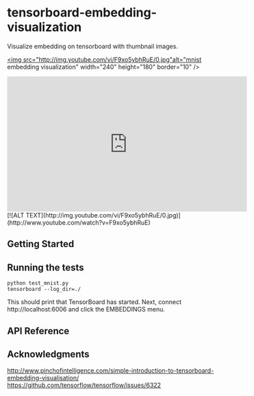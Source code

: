 # tensorboard-embedding-visualization
Visualize embedding on tensorboard with thumbnail images.

<a href="http://www.youtube.com/watch?feature=player_embedded&v=F9xo5ybhRuE" target="_blank"><img src="http://img.youtube.com/vi/F9xo5ybhRuE/0.jpg"alt="mnist embedding visualization" width="240" height="180" border="10" /></a>
<iframe width="560" height="315" src="https://www.youtube.com/embed/F9xo5ybhRuE" frameborder="0" allowfullscreen></iframe>
[![ALT TEXT](http://img.youtube.com/vi/F9xo5ybhRuE/0.jpg)](http://www.youtube.com/watch?v=F9xo5ybhRuE)

## Getting Started



## Running the tests

```shell
python test_mnist.py
tensorboard --log_dir=./
```

This should print that TensorBoard has started. Next, connect http://localhost:6006 and click the EMBEDDINGS menu.

## API Reference


## Acknowledgments
http://www.pinchofintelligence.com/simple-introduction-to-tensorboard-embedding-visualisation/
https://github.com/tensorflow/tensorflow/issues/6322


